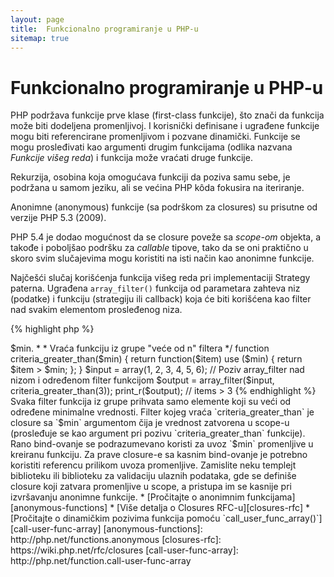 ```yaml
---
layout: page
title:  Funkcionalno programiranje u PHP-u
sitemap: true
---
```


# Funkcionalno programiranje u PHP-u

PHP podržava funkcije prve klase (first-class funkcije), što znači da funkcija može biti dodeljena promenljivoj. I korisnički definisane i
ugrađene funkcije mogu biti referencirane promenljivom i pozvane dinamički. Funkcije se mogu prosleđivati kao argumenti
drugim funkcijama (odlika nazvana _Funkcije višeg reda_) i funkcija može vraćati druge funkcije.

Rekurzija, osobina koja omogućava funkciji da poziva samu sebe, je podržana u samom jeziku, ali se
većina PHP kôda fokusira na iteriranje.

Anonimne (anonymous) funkcije (sa podrškom za closures) su prisutne od verzije PHP 5.3 (2009).

PHP 5.4 je dodao mogućnost da se closure poveže sa _scope-om_ objekta, a takođe i poboljšao podršku za _callable_ tipove,
tako da se oni praktično u skoro svim slučajevima mogu koristiti na isti način kao anonimne funkcije.

Najčešći slučaj korišćenja funkcija višeg reda pri implementaciji Strategy paterna. Ugrađena `array_filter()`
funkcija od parametara zahteva niz (podatke) i funkciju (strategiju ili callback) koja će biti korišćena kao filter nad
svakim elementom prosleđenog niza.

{% highlight php %}
<?php
$input = array(1, 2, 3, 4, 5, 6);

// Definisanje anonimne funkcije u promenljivu
$filter_even = function($item) {
    return ($item % 2) == 0;
};

// Ugrađena array_filter funkcija prihvata niz i callback funkciju
$output = array_filter($input, $filter_even);

// Callback funkcija ne mora da bude dodeljena nekoj promenljivoj. Ovo je takođe ispravno:
$output = array_filter($input, function($item) {
    return ($item % 2) == 0;
});

print_r($output);
{% endhighlight %}

Closure je anonimna funkcija koja može da pristupi promenljivama izvan svog scope-a bez korišćenja globalnih
promenljivih. U teoriji, closure je funkcija sa određenim argumentima koji su zatvoreni njenom definicijom.
Closure funkcije mogu da prevaziđu ograničenja po pitanju scope-a na dosta čist način.

U sledećem primeru je closure u vidu funkcije koja vraća jednu filter funkciju za potrebe `array_filter()` iz
grupe filter funkcija.

{% highlight php %}
<?php
/**
 * Kreira anonimnu filter funkciju koja prihvata item-e > $min.
 *
 * Vraća funkciju iz grupe "veće od n" filtera
 */
function criteria_greater_than($min)
{
    return function($item) use ($min) {
        return $item > $min;
    };
}

$input = array(1, 2, 3, 4, 5, 6);

// Poziv array_filter nad nizom i određenom filter funkcijom
$output = array_filter($input, criteria_greater_than(3));

print_r($output); // items > 3
{% endhighlight %}

Svaka filter funkcija iz grupe prihvata samo elemente koji su veći od određene minimalne vrednosti. Filter kojeg vraća
`criteria_greater_than` je closure sa `$min` argumentom čija je vrednost zatvorena u scope-u (prosleđuje se kao argument pri
pozivu `criteria_greater_than` funkcije).

Rano bind-ovanje se podrazumevano koristi za uvoz `$min` promenljive u kreiranu funkciju. Za prave closure-e sa kasnim
bind-ovanje je potrebno koristiti referencu prilikom uvoza promenljive. Zamislite neku templejt biblioteku ili biblioteku za validaciju
ulaznih podataka, gde se definiše closure koji zatvara promenljive u scope, a pristupa im se kasnije pri izvršavanju anonimne funkcije.

* [Pročitajte o anonimnim funkcijama][anonymous-functions]
* [Više detalja o Closures RFC-u][closures-rfc]
* [Pročitajte o dinamičkim pozivima funkcija pomoću `call_user_func_array()`][call-user-func-array]


[anonymous-functions]: http://php.net/functions.anonymous
[closures-rfc]: https://wiki.php.net/rfc/closures
[call-user-func-array]: http://php.net/function.call-user-func-array

